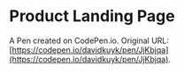 # Product Landing Page

A Pen created on CodePen.io. Original URL: [https://codepen.io/davidkuyk/pen/JjKbjqa](https://codepen.io/davidkuyk/pen/JjKbjqa).


